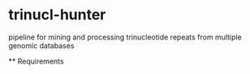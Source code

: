 # trinucl-hunter
pipeline for mining and processing trinucleotide repeats from multiple genomic databases

** Requirements
